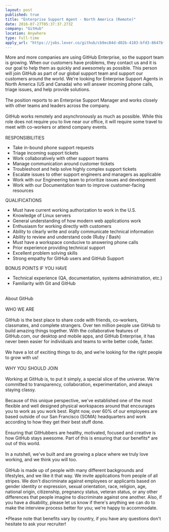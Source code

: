 ```yaml
---
layout: post
published: true
title: "Enterprise Support Agent - North America (Remote)"
date: 2016-07-27T05:37:37.273Z
company: "GitHub"
location: Anywhere
type: Full-time
apply_url: "https://jobs.lever.co/github/cb9ec84d-d02b-4103-bfd3-8647bf8f0a25/apply"
---
```


<div>More and more companies are using GitHub Enterprise, so the support team is growing. When our customers have problems, they contact us and it is our goal to help them as quickly and awesomely as possible. This person will join GitHub as part of our global support team and support our customers around the world. We&apos;re looking for Enterprise Support Agents in North America (US and Canada) who will answer incoming phone calls, triage issues, and help provide solutions.</div><div class="paragraph_break"><br></div><div>The position reports to an Enterprise Support Manager and works closely with other teams and leaders across the company.</div><div class="paragraph_break"><br></div><div>GitHub works remotely and asynchronously as much as possible. While this role does not require you to live near our office, it will require some travel to meet with co-workers or attend company events.</div><div class="paragraph_break"><br></div><div>RESPONSIBILITIES</div><ul><li>Take in-bound phone support requests</li><li>Triage incoming support tickets</li><li>Work collaboratively with other support teams</li><li>Manage communication around customer tickets</li><li>Troubleshoot and help solve highly complex support tickets</li><li>Escalate issues to other support engineers and managers as applicable</li><li>Work with our Engineering team to prioritize issues and development</li><li>Work with our Documentation team to improve customer-facing resources</li></ul><div>QUALIFICATIONS</div><ul><li>Must have current working authorization to work in the U.S.</li><li>Knowledge of Linux servers</li><li>General understanding of how modern web applications work</li><li>Enthusiasm for working directly with customers</li><li>Ability to clearly write and orally communicate technical information</li><li>Ability to review and understand code (Ruby / Bash)</li><li>Must have a workspace conducive to answering phone calls</li><li>Prior experience providing technical support</li><li>Excellent problem solving skills</li><li>Strong empathy for GitHub users and GitHub Support</li></ul><div>BONUS POINTS IF YOU HAVE</div><ul><li>Technical experience (QA, documentation, systems administration, etc.)</li><li>Familiarity with Git and GitHub</li></ul><div class="paragraph_break"><br></div><div>About GitHub</div><div class="paragraph_break"><br></div><div>WHO WE ARE</div><div class="paragraph_break"><br></div><div>GitHub is the best place to share code with friends, co-workers, classmates, and complete strangers. Over ten million people use GitHub to build amazing things together. With the collaborative features of GitHub.com, our desktop and mobile apps, and GitHub Enterprise, it has never been easier for individuals and teams to write better code, faster.</div><div class="paragraph_break"><br></div><div>We have a lot of exciting things to do, and we&#x2019;re looking for the right people to grow with us!</div><div class="paragraph_break"><br></div><div>WHY YOU SHOULD JOIN</div><div class="paragraph_break"><br></div><div>Working at GitHub is, to put it simply, a special slice of the universe. We&apos;re committed to transparency, collaboration, experimentation, and always staying classy.</div><div class="paragraph_break"><br></div><div>Because of this unique perspective, we&apos;ve established one of the most flexible and well designed physical workspaces around that encourages you to work as you work best. Right now, over 60% of our employees are based outside of our San Francisco (SOMA) headquarters and work according to how they get their best stuff done.</div><div class="paragraph_break"><br></div><div>Ensuring that GitHubbers are healthy, motivated, focused and creative is how GitHub stays awesome. Part of this is ensuring that our benefits* are out of this world.</div><div class="paragraph_break"><br></div><div>In a nutshell, we&apos;ve built and are growing a place where we truly love working, and we think you will too.</div><div class="paragraph_break"><br></div><div>GitHub is made up of people with many different backgrounds and lifestyles, and we like it that way. We invite applications from people of all stripes. We don&apos;t discriminate against employees or applicants based on gender identity or expression, sexual orientation, race, religion, age, national origin, citizenship, pregnancy status, veteran status, or any other differences that people imagine to discriminate against one another. Also, if you have a disability, please let us know if there&apos;s anything we can do to make the interview process better for you; we&apos;re happy to accommodate.</div><div class="paragraph_break"><br></div><div>*Please note that benefits vary by country, if you have any questions don&apos;t hesitate to ask your recruiter!</div><div class="paragraph_break"><br></div>
